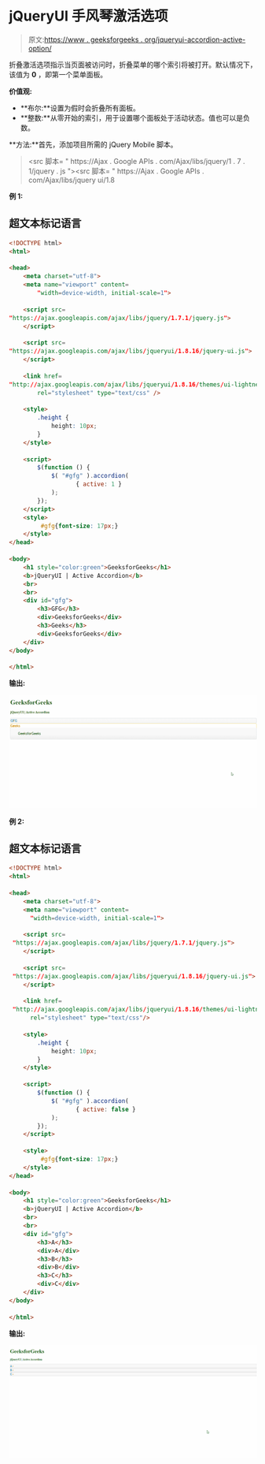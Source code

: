 # jQueryUI 手风琴激活选项

> 原文:[https://www . geeksforgeeks . org/jqueryui-accordion-active-option/](https://www.geeksforgeeks.org/jqueryui-accordion-active-option/)

折叠激活选项指示当页面被访问时，折叠菜单的哪个索引将被打开。默认情况下，该值为 **0** ，即第一个菜单面板。

**价值观:**

*   **布尔:**设置为假时会折叠所有面板。
*   **整数:**从零开始的索引，用于设置哪个面板处于活动状态。值也可以是负数。

**方法:**首先，添加项目所需的 jQuery Mobile 脚本。

> <src 脚本= " https://Ajax . Google APIs . com/Ajax/libs/jquery/1 . 7 . 1/jquery . js "></script><src 脚本= " https://Ajax . Google APIs . com/Ajax/libs/jquery ui/1.8

**例 1:**

## 超文本标记语言

```html
<!DOCTYPE html> 
<html> 

<head> 
    <meta charset="utf-8"> 
    <meta name="viewport" content= 
        "width=device-width, initial-scale=1"> 

    <script src= 
"https://ajax.googleapis.com/ajax/libs/jquery/1.7.1/jquery.js"> 
    </script> 

    <script src= 
"https://ajax.googleapis.com/ajax/libs/jqueryui/1.8.16/jquery-ui.js"> 
    </script> 

    <link href= 
"http://ajax.googleapis.com/ajax/libs/jqueryui/1.8.16/themes/ui-lightness/jquery-ui.css"
        rel="stylesheet" type="text/css" /> 

    <style> 
        .height { 
            height: 10px; 
        } 
    </style> 

    <script> 
        $(function () { 
            $( "#gfg" ).accordion(
                   { active: 1 }
            );
        }); 
    </script> 
    <style>
         #gfg{font-size: 17px;}
    </style>
</head> 

<body> 
    <h1 style="color:green">GeeksforGeeks</h1> 
    <b>jQueryUI | Active Accordion</b> 
    <br>
    <br>
    <div id="gfg">
        <h3>GFG</h3>
        <div>GeeksforGeeks</div>
        <h3>Geeks</h3>
        <div>GeeksforGeeks</div>
    </div> 
</body> 

</html>
```

**输出:**

![](img/03f64f1649abf48e514712cd4c9ea38a.png)

**例 2:**

## 超文本标记语言

```html
<!DOCTYPE html> 
<html> 

<head> 
    <meta charset="utf-8"> 
    <meta name="viewport" content= 
      "width=device-width, initial-scale=1"> 

    <script src= 
 "https://ajax.googleapis.com/ajax/libs/jquery/1.7.1/jquery.js"> 
    </script> 

    <script src= 
 "https://ajax.googleapis.com/ajax/libs/jqueryui/1.8.16/jquery-ui.js"> 
    </script> 

    <link href= 
 "http://ajax.googleapis.com/ajax/libs/jqueryui/1.8.16/themes/ui-lightness/jquery-ui.css"
      rel="stylesheet" type="text/css"/>

    <style> 
        .height { 
            height: 10px; 
        } 
    </style> 

    <script> 
        $(function () { 
            $( "#gfg" ).accordion(
                   { active: false }
            );        
        }); 
    </script> 

    <style>
         #gfg{font-size: 17px;}
    </style>
</head> 

<body> 
    <h1 style="color:green">GeeksforGeeks</h1> 
    <b>jQueryUI | Active Accordion</b> 
    <br>
    <br>
    <div id="gfg">
        <h3>A</h3>
        <div>A</div>
        <h3>B</h3>
        <div>B</div>
        <h3>C</h3>
        <div>C</div>
    </div> 
</body> 

</html>
```

**输出:**

![](img/8c3a345259449803ab0aad809ce30f09.png)